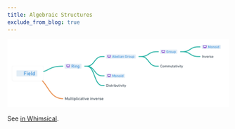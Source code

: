 ```yaml
---
title: Algebraic Structures
exclude_from_blog: true
---
```


![](index.png)

See [in Whimsical](https://whimsical.com/algebraic-structures-3ngwuXfW8RS8UZrrCT4Jga).
